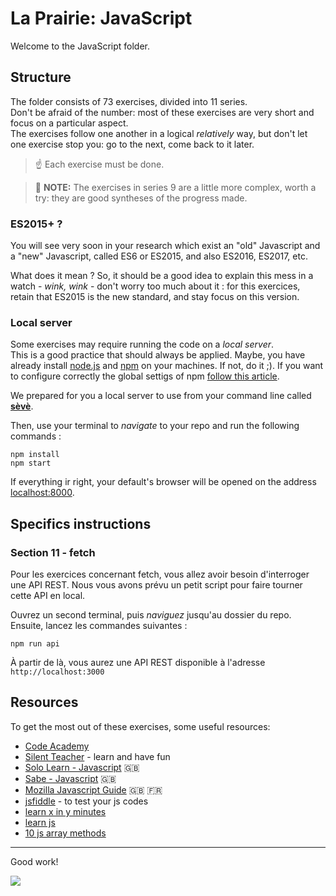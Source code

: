 # La Prairie: JavaScript

Welcome to the JavaScript folder.

## Structure

The folder consists of 73 exercises, divided into 11 series.  
Don't be afraid of the number: most of these exercises are very short and focus on a particular aspect.  
The exercises follow one another in a logical _relatively_ way, but don't let one exercise stop you: go to the next, come back to it later.

> ☝️  Each exercise must be done.  

> 🤟 **NOTE:** The exercises in series 9 are a little more complex, worth a try: they are good syntheses of the progress made.

### ES2015+ ?

You will see very soon in your research which exist an "old" Javascript and a "new" Javascript, called ES6 or ES2015, and also ES2016, ES2017, etc.

What does it mean ? So, it should be a good idea to explain this mess in a watch - *wink, wink* - don't worry too much about it : for this exercices, retain that ES2015 is the new standard, and stay focus on this version.

### Local server

Some exercises may require running the code on a _local server_.  
This is a good practice that should always be applied. Maybe, you have already install [node.js](https://nodejs.org/en/) and [npm](https://docs.npmjs.com/about-npm/) on your machines. If not, do it ;). 
If you want to configure correctly the global settigs of npm [follow this article](https://docs.npmjs.com/resolving-eacces-permissions-errors-when-installing-packages-globally#manually-change-npms-default-directory).

We prepared for you a local server to use from your command line called [**sèvè**](https://github.com/leny/seve).

Then, use your terminal to *navigate* to your repo and run the following commands :

	npm install
	npm start

If everything ir right, your default's browser will be opened on the address [localhost:8000](https://localhost:8000).

## Specifics instructions

### Section 11 - fetch

Pour les exercices concernant fetch, vous allez avoir besoin d'interroger une API REST.
Nous vous avons prévu un petit script pour faire tourner cette API en local.

Ouvrez un second terminal, puis _naviguez_ jusqu'au dossier du repo. Ensuite, lancez les commandes suivantes :

    npm run api

À partir de là, vous aurez une API REST disponible à l'adresse `http://localhost:3000`


## Resources

To get the most out of these exercises, some useful resources:

- [Code Academy](https://www.codecademy.com/learn/introduction-to-javascript)
- [Silent Teacher](http://silentteacher.toxicode.fr/) - learn and have fun
- [Solo Learn - Javascript](https://www.sololearn.com/Course/JavaScript/) :uk:
- [Sabe - Javascript](https://sabe.io/classes/javascript) :uk:
- [Mozilla Javascript Guide](https://developer.mozilla.org/fr/docs/Web/JavaScript/Guide/Apropos) :uk: :fr:
- [jsfiddle](https://jsfiddle.net/) - to test your js codes
- [learn x in y minutes](https://learnxinyminutes.com/docs/javascript/)
- [learn js](http://www.learn-js.org/)
- [10 js array methods](https://dev.to/frugencefidel/10-javascript-array-methods-you-should-know-4lk3)

* * *

Good work!

![](https://media.giphy.com/media/xT9DPPqwOCoxi3ASWc/giphy.gif)
